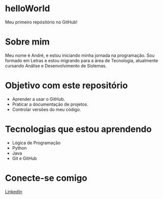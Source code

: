 # helloWorld
Meu primeiro repósitório no GitHub!

# Sobre mim
Meu nome é André, e estou iniciando minha jornada na programação. Sou formado em Letras e estou migrando para a área de Tecnologia, atualmente cursando Análise e Desenvolvimento de Sistemas.

# Objetivo com este repositório
- Aprender a usar o GitHub.
- Praticar a documentação de projetos.
- Controlar versões do meu código.

# Tecnologias que estou aprendendo
- Lógica de Programação
- Python
- Java
- Git e GitHub

# Conecte-se comigo
[LinkedIn](https://www.linkedin.com/in/andre-victor-luiz-dev/)
